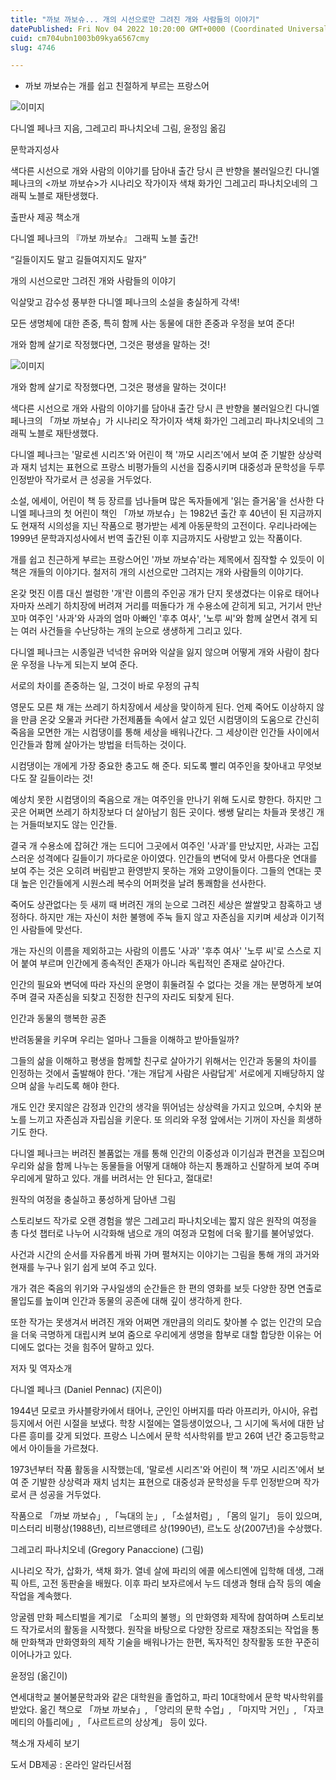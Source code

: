 ```yaml
---
title: "까보 까보슈... 개의 시선으로만 그려진 개와 사람들의 이야기"
datePublished: Fri Nov 04 2022 10:20:00 GMT+0000 (Coordinated Universal Time)
cuid: cm704ubn1003b09kya6567cmy
slug: 4746

---
```



- 까보 까보슈는 개를 쉽고 친절하게 부르는 프랑스어

![이미지](https://cdn.hashnode.com/res/hashnode/image/upload/v1739257216402/aabc3231-3ce3-4b21-86d7-24c6a583e5ba.jpeg)

다니엘 페나크 지음, 그레고리 파나치오네 그림, 윤정임 옮김

문학과지성사

색다른 시선으로 개와 사람의 이야기를 담아내 출간 당시 큰 반향을 불러일으킨 다니엘 페나크의 <까보 까보슈>가 시나리오 작가이자 색채 화가인 그레고리 파나치오네의 그래픽 노블로 재탄생했다.

출판사 제공 책소개

다니엘 페나크의 『까보 까보슈』 그래픽 노블 출간!

“길들이지도 말고 길들여지지도 말자”

개의 시선으로만 그려진 개와 사람들의 이야기

익살맞고 감수성 풍부한 다니엘 페나크의 소설을 충실하게 각색!

모든 생명체에 대한 존중, 특히 함께 사는 동물에 대한 존중과 우정을 보여 준다!

개와 함께 살기로 작정했다면, 그것은 평생을 말하는 것!

![이미지](https://cdn.hashnode.com/res/hashnode/image/upload/v1739257218164/2a247239-96a0-43ae-bbc6-0089f7ccb551.jpeg)

개와 함께 살기로 작정했다면, 그것은 평생을 말하는 것이다!

색다른 시선으로 개와 사람의 이야기를 담아내 출간 당시 큰 반향을 불러일으킨 다니엘 페나크의 「까보 까보슈」가 시나리오 작가이자 색채 화가인 그레고리 파나치오네의 그래픽 노블로 재탄생했다.

다니엘 페나크는 '말로센 시리즈'와 어린이 책 '까모 시리즈'에서 보여 준 기발한 상상력과 재치 넘치는 표현으로 프랑스 비평가들의 시선을 집중시키며 대중성과 문학성을 두루 인정받아 작가로서 큰 성공을 거두었다.

소설, 에세이, 어린이 책 등 장르를 넘나들며 많은 독자들에게 '읽는 즐거움'을 선사한 다니엘 페나크의 첫 어린이 책인 「까보 까보슈」는 1982년 출간 후 40년이 된 지금까지도 현재적 시의성을 지닌 작품으로 평가받는 세계 아동문학의 고전이다. 우리나라에는 1999년 문학과지성사에서 번역 출간된 이후 지금까지도 사랑받고 있는 작품이다.

개를 쉽고 친근하게 부르는 프랑스어인 '까보 까보슈'라는 제목에서 짐작할 수 있듯이 이 책은 개들의 이야기다. 철저히 개의 시선으로만 그려지는 개와 사람들의 이야기다.

온갖 멋진 이름 대신 썰렁한 '개'란 이름의 주인공 개가 단지 못생겼다는 이유로 태어나자마자 쓰레기 하치장에 버려져 거리를 떠돌다가 개 수용소에 갇히게 되고, 거기서 만난 꼬마 여주인 '사과'와 사과의 엄마 아빠인 '후추 여사', '노루 씨'와 함께 살면서 겪게 되는 여러 사건들을 수난당하는 개의 눈으로 생생하게 그리고 있다.

다니엘 페나크는 시종일관 넉넉한 유머와 익살을 잃지 않으며 어떻게 개와 사람이 참다운 우정을 나누게 되는지 보여 준다.

서로의 차이를 존중하는 일, 그것이 바로 우정의 규칙

영문도 모른 채 개는 쓰레기 하치장에서 세상을 맞이하게 된다. 언제 죽어도 이상하지 않을 만큼 온갖 오물과 커다란 가전제품들 속에서 살고 있던 시컴댕이의 도움으로 간신히 죽음을 모면한 개는 시컴댕이를 통해 세상을 배워나간다. 그 세상이란 인간들 사이에서 인간들과 함께 살아가는 방법을 터득하는 것이다.

시컴댕이는 개에게 가장 중요한 충고도 해 준다. 되도록 빨리 여주인을 찾아내고 무엇보다도 잘 길들이라는 것!

예상치 못한 시컴댕이의 죽음으로 개는 여주인을 만나기 위해 도시로 향한다. 하지만 그곳은 어쩌면 쓰레기 하치장보다 더 살아남기 힘든 곳이다. 쌩쌩 달리는 차들과 못생긴 개는 거들떠보지도 않는 인간들.

결국 개 수용소에 잡혀간 개는 드디어 그곳에서 여주인 '사과'를 만났지만, 사과는 고집스러운 성격에다 길들이기 까다로운 아이였다. 인간들의 변덕에 맞서 아름다운 연대를 보여 주는 것은 오히려 버림받고 환영받지 못하는 개와 고양이들이다. 그들의 연대는 콧대 높은 인간들에게 시원스레 복수의 어퍼컷을 날려 통쾌함을 선사한다.

죽어도 상관없다는 듯 새끼 때 버려진 개의 눈으로 그려진 세상은 쌀쌀맞고 참혹하고 냉정하다. 하지만 개는 자신이 처한 불행에 주눅 들지 않고 자존심을 지키며 세상과 이기적인 사람들에 맞선다.

개는 자신의 이름을 제외하고는 사람의 이름도 '사과' '후추 여사' '노루 씨'로 스스로 지어 붙여 부르며 인간에게 종속적인 존재가 아니라 독립적인 존재로 살아간다.

인간의 필요와 변덕에 따라 자신의 운명이 휘둘려질 수 없다는 것을 개는 분명하게 보여 주며 결국 자존심을 되찾고 진정한 친구의 자리도 되찾게 된다.

인간과 동물의 행복한 공존

반려동물을 키우며 우리는 얼마나 그들을 이해하고 받아들일까?

그들의 삶을 이해하고 평생을 함께할 친구로 살아가기 위해서는 인간과 동물의 차이를 인정하는 것에서 출발해야 한다. '개는 개답게 사람은 사람답게' 서로에게 지배당하지 않으며 삶을 누리도록 해야 한다.

개도 인간 못지않은 감정과 인간의 생각을 뛰어넘는 상상력을 가지고 있으며, 수치와 분노를 느끼고 자존심과 자립심을 키운다. 또 의리와 우정 앞에서는 기꺼이 자신을 희생하기도 한다.

다니엘 페나크는 버려진 볼품없는 개를 통해 인간의 이중성과 이기심과 편견을 꼬집으며 우리와 삶을 함께 나누는 동물들을 어떻게 대해야 하는지 통쾌하고 신랄하게 보여 주며 우리에게 말하고 있다. 개를 버려서는 안 된다고, 절대로!

원작의 여정을 충실하고 풍성하게 담아낸 그림

스토리보드 작가로 오랜 경험을 쌓은 그레고리 파나치오네는 짧지 않은 원작의 여정을 총 다섯 챕터로 나누어 시각화해 냄으로 개의 여정과 모험에 더욱 활기를 불어넣었다.

사건과 시간의 순서를 자유롭게 바꿔 가며 펼쳐지는 이야기는 그림을 통해 개의 과거와 현재를 누구나 읽기 쉽게 보여 주고 있다.

개가 겪은 죽음의 위기와 구사일생의 순간들은 한 편의 영화를 보듯 다양한 장면 연출로 몰입도를 높이며 인간과 동물의 공존에 대해 깊이 생각하게 한다.

또한 작가는 못생겨서 버려진 개와 어쩌면 개만큼의 의리도 찾아볼 수 없는 인간의 모습을 더욱 극명하게 대립시켜 보여 줌으로 우리에게 생명을 함부로 대할 합당한 이유는 어디에도 없다는 것을 힘주어 말하고 있다.

저자 및 역자소개

다니엘 페나크 (Daniel Pennac) (지은이)

1944년 모로코 카사블랑카에서 태어나, 군인인 아버지를 따라 아프리카, 아시아, 유럽 등지에서 어린 시절을 보냈다. 학창 시절에는 열등생이었으나, 그 시기에 독서에 대한 남다른 흥미를 갖게 되었다. 프랑스 니스에서 문학 석사학위를 받고 26여 년간 중고등학교에서 아이들을 가르쳤다.

1973년부터 작품 활동을 시작했는데, '말로센 시리즈'와 어린이 책 '까모 시리즈'에서 보여 준 기발한 상상력과 재치 넘치는 표현으로 대중성과 문학성을 두루 인정받으며 작가로서 큰 성공을 거두었다.

작품으로 「까보 까보슈」, 「늑대의 눈」, 「소설처럼」, 「몸의 일기」 등이 있으며, 미스터리 비평상(1988년), 리브르앵테르 상(1990년), 르노도 상(2007년)을 수상했다.

그레고리 파나치오네 (Gregory Panaccione) (그림)

시나리오 작가, 삽화가, 색채 화가. 열네 살에 파리의 에콜 에스티엔에 입학해 데생, 그래픽 아트, 고전 동판술을 배웠다. 이후 파리 보자르에서 누드 데생과 형태 습작 등의 예술작업을 계속했다.

앙굴렘 만화 페스티벌을 계기로 「소피의 불행」의 만화영화 제작에 참여하며 스토리보드 작가로서의 활동을 시작했다. 원작을 바탕으로 다양한 장르로 재창조되는 작업을 통해 만화책과 만화영화의 제작 기술을 배워나가는 한편, 독자적인 창작활동 또한 꾸준히 이어나가고 있다.

윤정임 (옮긴이)

연세대학교 불어불문학과와 같은 대학원을 졸업하고, 파리 10대학에서 문학 박사학위를 받았다. 옮긴 책으로 「까보 까보슈」, 「앙리의 문학 수업」, 「마지막 거인」, 「자코메티의 아틀리에」, 「사르트르의 상상계」 등이 있다.

책소개 자세히 보기

도서 DB제공 : 온라인 알라딘서점